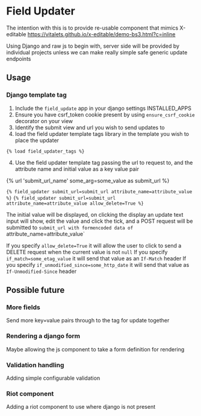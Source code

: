 # Field Updater

The intention with this is to provide re-usable component that mimics X-editable
https://vitalets.github.io/x-editable/demo-bs3.html?c=inline

Using Django and raw js to begin with, server side will be provided by individual projects unless we can make really simple safe generic update endpoints

## Usage

### Django template tag
1. Include the `field_update` app in your django settings INSTALLED_APPS
4. Ensure you have csrf_token cookie present by using `ensure_csrf_cookie` decorator on your view
2. Identify the submit view and url you wish to send updates to
3. load the field updater template tags library in the template you wish to place the updater 

`{% load field_updater_tags %}`

4. Use the field updater template tag passing the url to request to, and the attribute name and initial value as a key value pair

{% url 'submit_url_name' some_arg=some_value as submit_url %}

`{% field_updater submit_url=submit_url attribute_name=attribute_value %}`
`{% field_updater submit_url=submit_url attribute_name=attribute_value allow_delete=True %}`

The initial value will be displayed, on clicking the display an update text input will show, edit the value and click the tick, and a POST request will be submitted to `submit_url with formencoded data of `attribute_name=attribute_value`

If you specify `allow_delete=True` it will allow the user to click to send a DELETE request when the current value is not `null`
If you specify `if_match=some_etag_value` it will send that value as an `If-Match` header
If you specify `if_unmodified_since=some_http_date` it will send that value as `If-Unmodified-Since` header

## Possible future

### More fields
Send more key=value pairs through to the tag for update together
### Rendering a django form
Maybe allowing the js component to take a form definition for rendering
### Validation handling
Adding simple configurable validation
### Riot component
Adding a riot component to use where django is not present
